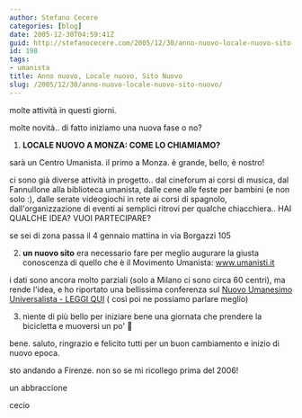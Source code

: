 ```yaml
---
author: Stefano Cecere
categories: [blog]
date: 2005-12-30T04:59:41Z
guid: http://stefanocecere.com/2005/12/30/anno-nuovo-locale-nuovo-sito-nuovo/
id: 198
tags:
- umanista
title: Anno nuovo, Locale nuovo, Sito Nuovo
slug: /2005/12/30/anno-nuovo-locale-nuovo-sito-nuovo/
---
```


molte attività in questi giorni.
  
molte novità.. di fatto iniziamo una nuova fase o no?

1) **LOCALE NUOVO A MONZA: COME LO CHIAMIAMO?**
  
sarà un Centro Umanista. il primo a Monza. è grande, bello, è nostro!
  
ci sono già diverse attività in progetto.. dal cineforum ai corsi di musica, dal Fannullone alla biblioteca umanista, dalle cene alle feste per bambini (e non solo :), dalle serate videogiochi in rete ai corsi di spagnolo, dall'organizzazione di eventi ai semplici ritrovi per qualche chiacchiera.. HAI QUALCHE IDEA? VUOI PARTECIPARE?
  
se sei di zona passa il 4 gennaio mattina in via Borgazzi 105

2) **un nuovo sito** era necessario fare per meglio augurare la giusta conoscenza di quello che è il Movimento Umanista: <a href="http://www.umanisti.it" target="_blank">www.umanisti.it</a>
  
i dati sono ancora molto parziali (solo a Milano ci sono circa 60 centri), ma rende l'idea, e ho riportato una bellissima conferenza sul <a href="http://www.umanisti.it/index.php?id=nuovo_umanesimo" target="_blank">Nuovo Umanesimo Universalista - LEGGI QUI</a> ( così poi ne possiamo parlare meglio)

3) niente di più bello per iniziare bene una giornata che prendere la bicicletta e muoversi un po' 🙂

bene. saluto, ringrazio e felicito tutti per un buon cambiamento e inizio di nuovo epoca.
  
sto andando a Firenze. non so se mi ricollego prima del 2006!

un abbraccione
  
cecio